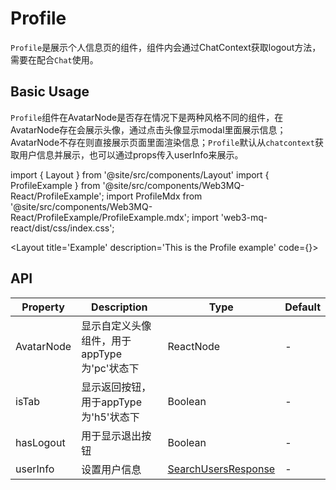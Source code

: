 
# Profile
`Profile`是展示个人信息页的组件，组件内会通过ChatContext获取logout方法，需要在配合`Chat`使用。

## Basic Usage
`Profile`组件在AvatarNode是否存在情况下是两种风格不同的组件，在AvatarNode存在会展示头像，通过点击头像显示modal里面展示信息；AvatarNode不存在则直接展示页面里面渲染信息；`Profile`默认从`chatcontext`获取用户信息并展示，也可以通过props传入userInfo来展示。

import { Layout } from '@site/src/components/Layout'
import { ProfileExample } from '@site/src/components/Web3MQ-React/ProfileExample';
import ProfileMdx from '@site/src/components/Web3MQ-React/ProfileExample/ProfileExample.mdx';
import 'web3-mq-react/dist/css/index.css';

<Layout
title='Example'
description='This is the Profile example'
code={<ProfileMdx />}>
<ProfileExample />
</Layout>

## API

| Property     | Description                            | Type                | Default    |
| ------------ | -------------------------------------- | ------------------- | ---------- |
|  AvatarNode  | 显示自定义头像组件，用于appType为'pc'状态下 | ReactNode           |    -       |
|  isTab       | 显示返回按钮，用于appType为'h5'状态下      | Boolean             |    -       |
|  hasLogout   | 用于显示退出按钮                          | Boolean             |    -       |
|  userInfo    | 设置用户信息                             | [SearchUsersResponse](/docs/Web3MQ-SDK/JS-SDK/types/#searchusersresponse)      |    -       |
